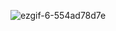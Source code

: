 ![ezgif-6-554ad78d7e](https://github.com/PilotOfAsuka/Cell_lab_pygame/assets/150352161/9b3b124b-cca7-49a1-8a01-4e77c38f0b53)
